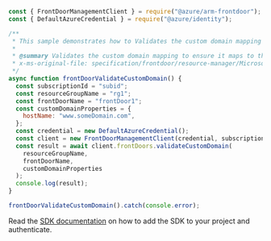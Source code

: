 ```javascript
const { FrontDoorManagementClient } = require("@azure/arm-frontdoor");
const { DefaultAzureCredential } = require("@azure/identity");

/**
 * This sample demonstrates how to Validates the custom domain mapping to ensure it maps to the correct Front Door endpoint in DNS.
 *
 * @summary Validates the custom domain mapping to ensure it maps to the correct Front Door endpoint in DNS.
 * x-ms-original-file: specification/frontdoor/resource-manager/Microsoft.Network/stable/2020-05-01/examples/FrontdoorValidateCustomDomain.json
 */
async function frontDoorValidateCustomDomain() {
  const subscriptionId = "subid";
  const resourceGroupName = "rg1";
  const frontDoorName = "frontDoor1";
  const customDomainProperties = {
    hostName: "www.someDomain.com",
  };
  const credential = new DefaultAzureCredential();
  const client = new FrontDoorManagementClient(credential, subscriptionId);
  const result = await client.frontDoors.validateCustomDomain(
    resourceGroupName,
    frontDoorName,
    customDomainProperties
  );
  console.log(result);
}

frontDoorValidateCustomDomain().catch(console.error);
```

Read the [SDK documentation](https://github.com/Azure/azure-sdk-for-js/blob/%40azure%2Farm-frontdoor_5.0.1/sdk/frontdoor/arm-frontdoor/README.md) on how to add the SDK to your project and authenticate.
